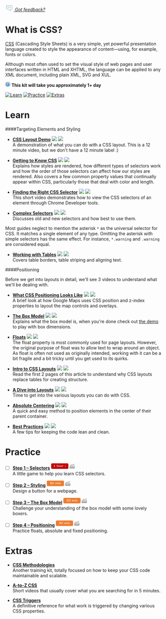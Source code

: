 *[![Feedback](/assets/feedback.gif) Got feedback?](https://docs.google.com/a/wix.com/forms/d/1aJHLJJsRKY_5TgHgsqh1Yrkt_EYaDkm-t8wCKNqGLMo/viewform?usp=send_form)*

# What is CSS?

[CSS](https://en.wikipedia.org/wiki/Cascading_Style_Sheets) (Cascading Style Sheets) is a very simple, 
yet powerful presentation language created to style the appearance of content—using, for example, fonts or colors.

Although most often used to set the visual style of web pages and user interfaces written in HTML and XHTML, 
the language can be applied to any XML document, including plain XML, SVG and XUL. 

![](/assets/clock-16.png) **This kit will take you approximately 1+ day**

<a href="#learn"><img src="https://github.com/wix/ng-training-kit/blob/master/assets/btn-learn.png" alt="Learn" height="48" width="140"></img></a>
<a href="#practice"><img src="https://github.com/wix/ng-training-kit/blob/master/assets/btn-practice.png" alt="Practice" height="48" width="140"></img></a>
<a href="#extras"><img src="https://github.com/wix/ng-training-kit/blob/master/assets/btn-extras.png" alt="Extras" height="48" width="140"></img></a>


# Learn

####Targeting Elements and Styling

- **[CSS Layout Demo](https://www.youtube.com/watch?v=0afZj1G0BIE)** <a href="#"><img src="https://github.com/wix/ng-training-kit/blob/master/assets/time-5m.png"></img></a> <a href="#"><img src="https://github.com/wix/ng-training-kit/blob/master/assets/tag-video.png"></img></a>   
  A demonstration of what you can do with a CSS layout. This is a 12 minute video, but we don't have a 12 minute label :)

- **[Getting to Know CSS](http://learn.shayhowe.com/html-css/getting-to-know-css/)** <a href="#"><img src="https://github.com/wix/ng-training-kit/blob/master/assets/time-1h.png"></img></a> <a href="#"><img src="https://github.com/wix/ng-training-kit/blob/master/assets/tag-read.png"></img></a>   
  Explains how styles are rendered, how different types of selectors work and how the order of those selectors can affect how our styles are rendered. Also covers a few common property values that continually appear within CSS, particularly those that deal with color and length.

- **[Finding the Right CSS Selector](https://www.youtube.com/watch?v=V2aAEzlvyDc)** <a href="#"><img src="https://github.com/wix/ng-training-kit/blob/master/assets/time-5m.png"></img></a> <a href="#"><img src="https://github.com/wix/ng-training-kit/blob/master/assets/tag-video.png"></img></a>   
  This short video demonstrates how to view the CSS selectors of an element through Chrome Developer tools.

- **[Complex Selectors](http://learn.shayhowe.com/advanced-html-css/complex-selectors/)** <a href="#"><img src="https://github.com/wix/ng-training-kit/blob/master/assets/time-1h.png"></img></a> <a href="#"><img src="https://github.com/wix/ng-training-kit/blob/master/assets/tag-read.png"></img></a>   
  Discusses old and new selectors and how best to use them.

Most guides neglect to mention the asterisk `*` as the universal selector for CSS. 
It matches a single element of any type. Omitting the asterisk with simple selectors has the same effect. 
For instance, `*.warning` and `.warning` are considered equal.

- **[Working with Tables](http://learn.shayhowe.com/html-css/organizing-data-with-tables/#table-borders)** <a href="#"><img src="https://github.com/wix/ng-training-kit/blob/master/assets/time-1h.png"></img></a> <a href="#"><img src="https://github.com/wix/ng-training-kit/blob/master/assets/tag-read.png"></img></a>   
  Covers table borders, table striping and aligning text.


####Positioning

Before we get into layouts in detail, we'll see 3 videos to understand what we'll be dealing with.


- **[What CSS Positioning Looks Like](https://www.youtube.com/watch?v=7f-LsuAnLMA)** <a href="#"><img src="https://github.com/wix/ng-training-kit/blob/master/assets/time-5m.png"></img></a> <a href="#"><img src="https://github.com/wix/ng-training-kit/blob/master/assets/tag-video.png"></img></a>   
  A brief look at how Google Maps uses CSS position and z-index properties to layout the map controls and overlays.

- **[The Box Model](http://www.atozcss.com/beginner/video/the-css-box-model/)** <a href="#"><img src="https://github.com/wix/ng-training-kit/blob/master/assets/time-5m.png"></img></a> <a href="#"><img src="https://github.com/wix/ng-training-kit/blob/master/assets/tag-video.png"></img></a>   
  Explains what the box model is, when you're done check out [the demo](http://guyroutledge.github.io/box-model/) to play with box dimensions.

- **[Floats](http://www.atozcss.com/intermediate/video/float-and-clear/)** <a href="#"><img src="https://github.com/wix/ng-training-kit/blob/master/assets/time-5m.png"></img></a> <a href="#"><img src="https://github.com/wix/ng-training-kit/blob/master/assets/tag-video.png"></img></a>   
  The float property is most commonly used for page layouts. However, the original purpose of float was to allow text to wrap around an object. As float is often not used as originally intended, working with it can be a bit fragile and a bit tricky until you get used to its quirks.

- **[Intro to CSS Layouts](http://archive.oreilly.com/pub/a/javascript/synd/2002/03/01/css_layout.html)** <a href="#"><img src="https://github.com/wix/ng-training-kit/blob/master/assets/time-30m.png"></img></a> <a href="#"><img src="https://github.com/wix/ng-training-kit/blob/master/assets/tag-read.png"></img></a>   
  Read the first 2 pages of this article to understand why CSS layouts replace tables for creating structure.

- **[A Dive into Layouts](http://learnlayout.com/)** <a href="#"><img src="https://github.com/wix/ng-training-kit/blob/master/assets/time-1h.png"></img></a> <a href="#"><img src="https://github.com/wix/ng-training-kit/blob/master/assets/tag-read.png"></img></a>   
  Time to get into the various layouts you can do with CSS.

- **[Absolute Centering](http://codepen.io/shshaw/full/gEiDt)** <a href="#"><img src="https://github.com/wix/ng-training-kit/blob/master/assets/time-1h.png"></img></a> <a href="#"><img src="https://github.com/wix/ng-training-kit/blob/master/assets/tag-read.png"></img></a>   
  A quick and easy method to position elements in the center of their parent container.

- **[Best Practices](http://learn.shayhowe.com/html-css/writing-your-best-code/#css-coding-practices)** <a href="#"><img src="https://github.com/wix/ng-training-kit/blob/master/assets/time-30m.png"></img></a> <a href="#"><img src="https://github.com/wix/ng-training-kit/blob/master/assets/tag-read.png"></img></a>   
  A few tips for keeping the code lean and clean.


# Practice

- [ ] **[Step 1 – Selectors](http://flukeout.github.io/)** <a href="#"><img src="/assets/time-1h.png"></img></a> <a href="#"><img src="/assets/tag-handson.png"></img></a>     
  A little game to help you learn CSS selectors. 

- [ ] **[Step 2 – Styling](https://www.codecademy.com/courses/web-beginner-en-UuBLw/0/1?curriculum_id=50579fb998b470000202dc8b)** <a href="#"><img src="/assets/time-30m.png"></img></a> <a href="#"><img src="/assets/tag-handson.png"></img></a>     
  Design a button for a webpage.

- [ ] **[Step 3 – The Box Model](https://www.khanacademy.org/computing/computer-programming/html-css/css-layout-properties/p/challenge-the-boxer-model)** <a href="#"><img src="/assets/time-30m.png"></img></a> <a href="#"><img src="/assets/tag-handson.png"></img></a>     
  Challenge your understanding of the box model with some lovely boxers.

- [ ] **[Step 4 – Positioning](https://www.codecademy.com/courses/advanced-css-positioning/0/1)** <a href="#"><img src="/assets/time-30m.png"></img></a> <a href="#"><img src="/assets/tag-handson.png"></img></a>     
  Practice floats, absolute and fixed positioning.
  

# Extras

- **[CSS Methodologies](https://github.com/wix/ng-training-kit/blob/master/Content/CSS%20Methodologies.md)**    
  Another training kit, totally focused on how to keep your CSS code maintainable and scalable. 

- **[A-to-Z CSS](http://www.atozcss.com)**    
  Short videos that usually cover what you are searching for in 5 minutes.

- **[CSS Triggers](http://csstriggers.com/)**    
  A definitive reference for what work is triggered by changing various CSS properties.


